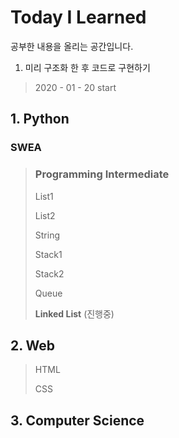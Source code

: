 # Today I Learned 

공부한 내용을 올리는 공간입니다.

1. 미리 구조화 한 후 코드로 구현하기

> 2020 - 01 - 20 	start



## 1. Python

### SWEA

> ### Programming Intermediate
>
> List1
>
> List2
>
> String
>
> Stack1
>
> Stack2 
>
> Queue
>
> **Linked List** (진행중)

## 2. Web 

> HTML
>
> CSS

## 3. Computer Science

